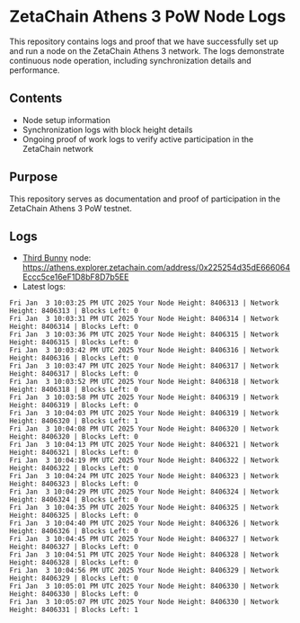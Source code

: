 # ZetaChain Athens 3 PoW Node Logs
This repository contains logs and proof that we have successfully set up and run a node on the ZetaChain Athens 3 network. The logs demonstrate continuous node operation, including synchronization details and performance.

## Contents
- Node setup information
- Synchronization logs with block height details
- Ongoing proof of work logs to verify active participation in the ZetaChain network

## Purpose
This repository serves as documentation and proof of participation in the ZetaChain Athens 3 PoW testnet.

## Logs

- [Third Bunny](https://thirdbunny.xyz/) node: https://athens.explorer.zetachain.com/address/0x225254d35dE666064Eccc5ce16eF1D8bF8D7b5EE
- Latest logs:
```
Fri Jan  3 10:03:25 PM UTC 2025 Your Node Height: 8406313 | Network Height: 8406313 | Blocks Left: 0
Fri Jan  3 10:03:31 PM UTC 2025 Your Node Height: 8406314 | Network Height: 8406314 | Blocks Left: 0
Fri Jan  3 10:03:36 PM UTC 2025 Your Node Height: 8406315 | Network Height: 8406315 | Blocks Left: 0
Fri Jan  3 10:03:42 PM UTC 2025 Your Node Height: 8406316 | Network Height: 8406316 | Blocks Left: 0
Fri Jan  3 10:03:47 PM UTC 2025 Your Node Height: 8406317 | Network Height: 8406317 | Blocks Left: 0
Fri Jan  3 10:03:52 PM UTC 2025 Your Node Height: 8406318 | Network Height: 8406318 | Blocks Left: 0
Fri Jan  3 10:03:58 PM UTC 2025 Your Node Height: 8406319 | Network Height: 8406319 | Blocks Left: 0
Fri Jan  3 10:04:03 PM UTC 2025 Your Node Height: 8406319 | Network Height: 8406320 | Blocks Left: 1
Fri Jan  3 10:04:08 PM UTC 2025 Your Node Height: 8406320 | Network Height: 8406320 | Blocks Left: 0
Fri Jan  3 10:04:13 PM UTC 2025 Your Node Height: 8406321 | Network Height: 8406321 | Blocks Left: 0
Fri Jan  3 10:04:19 PM UTC 2025 Your Node Height: 8406322 | Network Height: 8406322 | Blocks Left: 0
Fri Jan  3 10:04:24 PM UTC 2025 Your Node Height: 8406323 | Network Height: 8406323 | Blocks Left: 0
Fri Jan  3 10:04:29 PM UTC 2025 Your Node Height: 8406324 | Network Height: 8406324 | Blocks Left: 0
Fri Jan  3 10:04:35 PM UTC 2025 Your Node Height: 8406325 | Network Height: 8406325 | Blocks Left: 0
Fri Jan  3 10:04:40 PM UTC 2025 Your Node Height: 8406326 | Network Height: 8406326 | Blocks Left: 0
Fri Jan  3 10:04:45 PM UTC 2025 Your Node Height: 8406327 | Network Height: 8406327 | Blocks Left: 0
Fri Jan  3 10:04:51 PM UTC 2025 Your Node Height: 8406328 | Network Height: 8406328 | Blocks Left: 0
Fri Jan  3 10:04:56 PM UTC 2025 Your Node Height: 8406329 | Network Height: 8406329 | Blocks Left: 0
Fri Jan  3 10:05:01 PM UTC 2025 Your Node Height: 8406330 | Network Height: 8406330 | Blocks Left: 0
Fri Jan  3 10:05:07 PM UTC 2025 Your Node Height: 8406330 | Network Height: 8406331 | Blocks Left: 1
```
